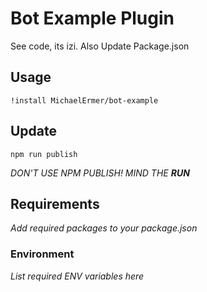 # Bot Example Plugin

See code, its izi.
Also Update Package.json

## Usage

    !install MichaelErmer/bot-example

## Update

    npm run publish

*DON'T USE NPM PUBLISH! MIND THE **RUN***

## Requirements

_Add required packages to your package.json_

### Environment

_List required ENV variables here_

